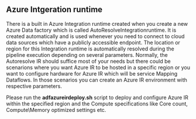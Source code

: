 
## Azure Intgeration runtime

There is a built in Azure Integration runtime created when you create a new Azure Data factory which is called AutoResolveIntegrationruntime. It is created automatically and is used whenever you need to connect to cloud data sources which have a publicly accessible endpoint. The location or region for this Integration runtime is automatically resolved during the pipeline execution depending on several parameters. Normally, the Autoresolve IR should suffice most of your needs but there could be scenarions where you want Azure IR to be hosted in a specific region or you want to configure hardware for Azure IR which will be service Mapping Dataflows. In those scenarios you can create an Azure IR environment with respective parameters.

Please run the **adfazureirdeploy.sh** script to deploy and configure Azure IR within the specified region and the Compute specifications like Core count, Compute\Memory optimized settings etc.


